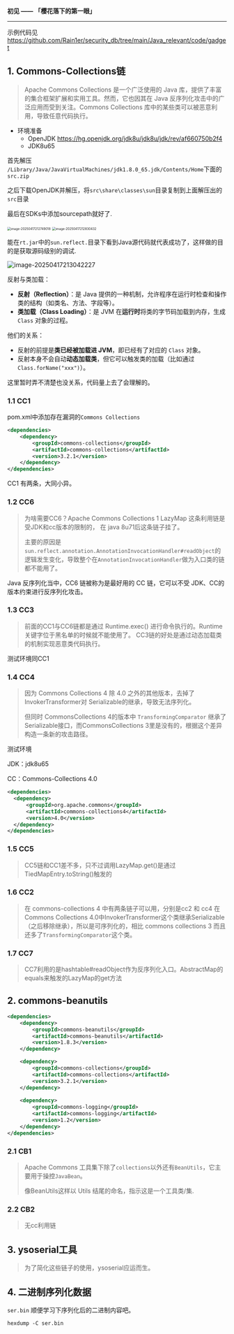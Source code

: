 **初见 —— 「樱花落下的第一眼」**

---

示例代码见 https://github.com/Rain1er/security_db/tree/main/Java_relevant/code/gadget

## 1. Commons-Collections链

> Apache Commons Collections 是一个广泛使用的 Java 库，提供了丰富的集合框架扩展和实用工具。然而，它也因其在 Java 反序列化攻击中的广泛应用而受到关注。Commons Collections 库中的某些类可以被恶意利用，导致任意代码执行。

* 环境准备
  * OpenJDK https://hg.openjdk.org/jdk8u/jdk8u/jdk/rev/af660750b2f4
  * JDK8u65

首先解压 `/Library/Java/JavaVirtualMachines/jdk1.8.0_65.jdk/Contents/Home`下面的`src.zip` 

之后下载OpenJDK并解压，将`src\share\classes\sun`目录复制到上面解压出的`src`目录

最后在SDKs中添加sourcepath就好了.

<img src="https://cdn.jsdelivr.net/gh/Rain1er/images@main/img/image-20250417212749018.png" alt="image-20250417212749018" style="zoom:50%;" />

<img src="https://cdn.jsdelivr.net/gh/Rain1er/images@main/img/image-20250417212830432.png" alt="image-20250417212830432" style="zoom:50%;" />

能在`rt.jar`中的`sun.reflect.`目录下看到Java源代码就代表成功了，这样做的目的是获取源码级别的调试.

![image-20250417213042227](https://cdn.jsdelivr.net/gh/Rain1er/images@main/img/image-20250417213042227.png)

 反射与类加载：

- **反射（Reflection）**：是 Java 提供的一种机制，允许程序在运行时检查和操作类的结构（如类名、方法、字段等）。
- **类加载（Class Loading）**：是 JVM 在**运行时**将类的字节码加载到内存，生成 `Class` 对象的过程。

他们的关系：

- 反射的前提是**类已经被加载进 JVM**，即已经有了对应的 `Class` 对象。
- 反射本身不会自动**动态加载类**，但它可以触发类的加载（比如通过 `Class.forName("xxx")`）。

这里暂时弄不清楚也没关系，代码量上去了会理解的。

### 1.1 CC1

pom.xml中添加存在漏洞的`Commons Collections`

```xml
<dependencies>
    <dependency>
        <groupId>commons-collections</groupId>
        <artifactId>commons-collections</artifactId>
        <version>3.2.1</version>
    </dependency>
</dependencies>
```

CC1 有两条，大同小异。



### 1.2 CC6

> 为啥需要CC6？Apache Commons Collections 1  LazyMap 这条利用链是受JDK和cc版本的限制的， 在 java 8u71后这条链子挂了。
>
> 主要的原因是 `sun.reflect.annotation.AnnotationInvocationHandler#readObject`的逻辑发生变化，导致整个在`AnnotationInvocationHandler`做为入口类的链都不能用了。

Java 反序列化当中，CC6 链被称为是最好用的 CC 链，它可以不受 JDK、CC的版本约束进行反序列化攻击。



### 1.3 CC3

> 前面的CC1与CC6链都是通过 Runtime.exec() 进行命令执行的。Runtime关键字位于黑名单的时候就不能使用了。 CC3链的好处是通过动态加载类的机制实现恶意类代码执行。

测试环境同CC1



### 1.4 CC4

> 因为 Commons Collections 4 除 4.0 之外的其他版本，去掉了 InvokerTransformer对 Serializable的继承，导致无法序列化。
>
> 但同时 CommonsCollections 4的版本中 `TransformingComparator` 继承了 Serializable接口，而CommonsCollections 3里是没有的，根据这个差异构造一条新的攻击路径。

测试环境

JDK：jdk8u65

CC：Commons-Collections 4.0

```xml
<dependencies>
  <dependency>
      <groupId>org.apache.commons</groupId>
      <artifactId>commons-collections4</artifactId>
      <version>4.0</version>
  </dependency>
</dependencies>
```

### 1.5 CC5

> CC5链和CC1差不多，只不过调用LazyMap.get()是通过 TiedMapEntry.toString()触发的



### 1.6 CC2

> 在 commons-collections 4 中有两条链子可以用，分别是cc2 和 cc4  在Commons Collections 4.0中InvokerTransformer这个类继承Serializable（之后移除继承），所以是可序列化的，相比 commons collections 3 而且还多了`TransformingComparator`这个类。



### 1.7 CC7

> CC7利用的是hashtable#readObject作为反序列化入口。AbstractMap的equals来触发的LazyMap的get方法



## 2. commons-beanutils

```xml
<dependencies>
    <dependency>
        <groupId>commons-beanutils</groupId>
        <artifactId>commons-beanutils</artifactId>
        <version>1.8.3</version>
    </dependency>

    <dependency>
        <groupId>commons-collections</groupId>
        <artifactId>commons-collections</artifactId>
        <version>3.2.1</version>
    </dependency>
  
    <dependency>
        <groupId>commons-logging</groupId>
        <artifactId>commons-logging</artifactId>
        <version>1.2</version>
    </dependency>
</dependencies>
```



### 2.1 CB1

> Apache Commons 工具集下除了`collections`以外还有`BeanUtils`，它主要用于操控`JavaBean`。
>
> 像BeanUtils这样以 Utils 结尾的命名，指示这是一个工具类/集.



### 2.2 CB2

> 无cc利用链



## 3. ysoserial工具

> 为了简化这些链子的使用，ysoserial应运而生。







## 4. 二进制序列化数据

`ser.bin` 顺便学习下序列化后的二进制内容吧。

```
hexdump -C ser.bin
```


